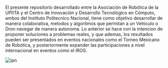 El presente repositorio desarrollado entre la Asociación de Robótica de la UPIITA y el Centro de Innovación y Desarrollo Tecnológico en Cómputo, ambos del Instituto Politecnico Nacional, tiene como objetivo desarrollar de manera colaborativa, metodos y algoritmos que permitan a un Vehiculo o Dron navegar de manera autonoma. 
Lo anterior se hace con la intencion de proponer soluciones a problemas reales, y que ademas, los resultados pueden ser presentados en eventos nacionales como el Torneo Mexicano de Robótica, y posteriormente expander las participaciones a nivel internacional  en eventos como el IROS.

![ipn](https://www.ipn.mx/assets/files/ccs/img/comunicados/2020/01/1920x500-3.jpg)